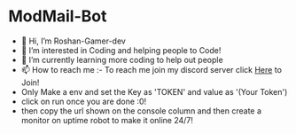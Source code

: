 # ModMail-Bot
- 👋 Hi, I’m Roshan-Gamer-dev
- 👀 I’m interested in Coding and helping people to Code!
- 🌱 I’m currently learning more coding to help out people 
- 📫 How to reach me :- To reach me join my discord server click [Here](https://discord.gg/ZsPV4443zS) to Join!
- Only Make a env and set the Key as 'TOKEN' and value as '(Your Token')
- click on run once you are done :0!
- then copy the url shown on the console column and then create a monitor on uptime robot to make it online 24/7!
